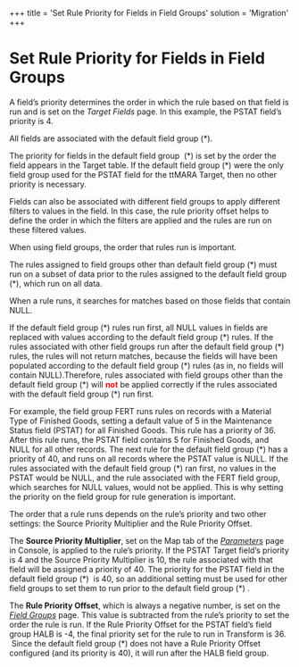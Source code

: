 +++
title = 'Set Rule Priority for Fields in Field Groups'
solution = 'Migration'
+++

# Set Rule Priority for Fields in Field Groups

A field’s priority determines the order in which the rule based on that
field is run and is set on the *Target Fields* page. In this example,
the PSTAT field’s priority is 4.

All fields are associated with the default field group (\*).

The priority for fields in the default field group  (\*) is set by the
order the field appears in the Target table. If the default field group
(\*) were the only field group used for the PSTAT field for the ttMARA
Target, then no other priority is necessary.

Fields can also be associated with different field groups to apply
different filters to values in the field. In this case, the rule
priority offset helps to define the order in which the filters are
applied and the rules are run on these filtered values.

When using field groups, the order that rules run is important.

The rules assigned to field groups other than default field group (\*)
must run on a subset of data prior to the rules assigned to the default
field group (\*), which run on all data.

When a rule runs, it searches for matches based on those fields that
contain NULL.

If the default field group (\*) rules run first, all NULL values in
fields are replaced with values according to the default field group
(\*) rules. If the rules associated with other field groups run after
the default field group (\*) rules, the rules will not return matches,
because the fields will have been populated according to the default
field group (\*) rules (as in, no fields will contain NULL).Therefore,
rules associated with field groups other than the default field group
(\*) will <span style="color: #ff0000;font-weight: bold;">not</span> be
applied correctly if the rules associated with the default field group
(\*) run first.

For example, the field group FERT runs rules on records with a Material
Type of Finished Goods, setting a default value of 5 in the Maintenance
Status field (PSTAT) for all Finished Goods. This rule has a priority of
36. After this rule runs, the PSTAT field contains 5 for Finished Goods,
and NULL for all other records. The next rule for the default field
group (\*) has a priority of 40, and runs on all records where the PSTAT
value is NULL. If the rules associated with the default field group (\*)
ran first, no values in the PSTAT would be NULL, and the rule associated
with the FERT field group, which searches for NULL values, would not be
applied. This is why setting the priority on the field group for rule
generation is important.

The order that a rule runs depends on the rule’s priority and two other
settings: the Source Priority Multiplier and the Rule Priority Offset.

The **Source Priority Multiplier**, set on the Map tab of the
*[Parameters](../../Console/Page_Desc/Parameters)* page in Console,
is applied to the rule’s priority. If the PSTAT Target field’s priority
is 4 and the Source Priority Multiplier is 10, the rule associated with
that field will be assigned a priority of 40. The priority for the PSTAT
field in the default field group (\*)  is 40, so an additional setting
must be used for other field groups to set them to run prior to the
default field group (\*) .

The **Rule Priority Offset**, which is always a negative number, is set
on the *[Field Groups](../Page_Desc/Field_Groups)* page. This value
is subtracted from the rule’s priority to set the order the rule is run.
If the Rule Priority Offset for the PSTAT field’s field group HALB is
-4, the final priority set for the rule to run in Transform is 36.
 Since the default field group (\*) does not have a Rule Priority
Offset configured (and its priority is 40), it will run after the HALB
field group.
